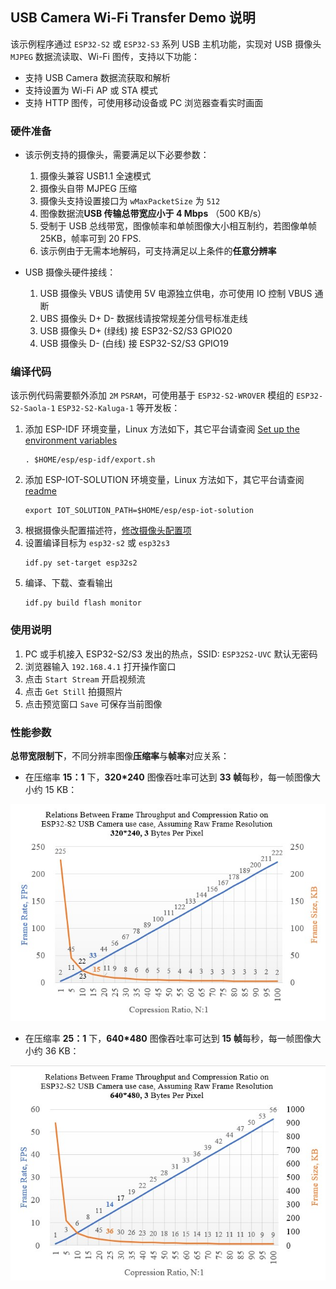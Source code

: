 ## USB Camera Wi-Fi Transfer Demo 说明

该示例程序通过 `ESP32-S2` 或 `ESP32-S3` 系列 USB 主机功能，实现对 USB 摄像头 `MJPEG` 数据流读取、Wi-Fi 图传，支持以下功能：

* 支持 USB Camera 数据流获取和解析
* 支持设置为 Wi-Fi AP 或 STA 模式
* 支持 HTTP 图传，可使用移动设备或 PC 浏览器查看实时画面

### 硬件准备

* 该示例支持的摄像头，需要满足以下必要参数：

    1. 摄像头兼容 USB1.1 全速模式
    2. 摄像头自带 MJPEG 压缩
    3. 摄像头支持设置接口为 `wMaxPacketSize` 为 `512`
    4. 图像数据流**USB 传输总带宽应小于 4 Mbps** （500 KB/s）
    5. 受制于 USB 总线带宽，图像帧率和单帧图像大小相互制约，若图像单帧 25KB，帧率可到 20 FPS.
    6. 该示例由于无需本地解码，可支持满足以上条件的**任意分辨率**

* USB 摄像头硬件接线：
  
  1. USB 摄像头 VBUS 请使用 5V 电源独立供电，亦可使用 IO 控制 VBUS 通断
  2. UBS 摄像头 D+ D- 数据线请按常规差分信号标准走线
  3. USB 摄像头 D+ (绿线) 接 ESP32-S2/S3 GPIO20
  4. USB 摄像头 D- (白线) 接 ESP32-S2/S3 GPIO19

### 编译代码

该示例代码需要额外添加 `2M` `PSRAM`，可使用基于 `ESP32-S2-WROVER` 模组的 `ESP32-S2-Saola-1` `ESP32-S2-Kaluga-1` 等开发板：

1. 添加 ESP-IDF 环境变量，Linux 方法如下，其它平台请查阅 [Set up the environment variables](https://docs.espressif.com/projects/esp-idf/en/latest/esp32/get-started/index.html#step-4-set-up-the-environment-variables)
    ```
    . $HOME/esp/esp-idf/export.sh
    ```
2. 添加 ESP-IOT-SOLUTION 环境变量，Linux 方法如下，其它平台请查阅 [readme](../../../../README_CN.md)
    ```
    export IOT_SOLUTION_PATH=$HOME/esp/esp-iot-solution
    ```
3. 根据摄像头配置描述符，[修改摄像头配置项](../../../../components/usb/uvc_stream/README.md)
4. 设置编译目标为 `esp32-s2` 或 `esp32s3`
    ```
    idf.py set-target esp32s2
    ```
5. 编译、下载、查看输出
    ```
    idf.py build flash monitor
    ```

### 使用说明

1. PC 或手机接入 ESP32-S2/S3 发出的热点，SSID: `ESP32S2-UVC` 默认无密码
2. 浏览器输入 `192.168.4.1` 打开操作窗口
3. 点击 `Start Stream` 开启视频流
4. 点击 `Get Still` 拍摄照片
5. 点击预览窗口 `Save` 可保存当前图像

### 性能参数

**总带宽限制下**，不同分辨率图像**压缩率**与**帧率**对应关系：

  * 在压缩率 **15：1** 下，**320*240** 图像吞吐率可达到 **33 帧**每秒，每一帧图像大小约 15 KB：

  ![](./_static/320_240_fps.jpg)

  * 在压缩率 **25：1** 下，**640*480** 图像吞吐率可达到 **15 帧**每秒，每一帧图像大小约 36 KB：

  ![](./_static/640_480_fps.jpg)
